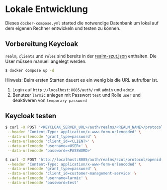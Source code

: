 # Lokale Entwicklung

Dieses `docker-compose.yml` started die notwendige Datenbank um lokal auf 
dem eigenen Rechner entwickeln und testen zu können. 

## Vorbereitung Keycloak

`realm`, `clients` und `roles` sind bereits in der [realm-szut.json](keycloak_imports/realm-szut.json) enthalten. 
Die User müssen manuell angelegt werden.

```sh 
$ docker compose up -d
```

Hinweis: Beim ersten Starten dauert es ein wenig bis die URL aufrufbar ist.

1. Login auf `http://localhost:8085/auth/` mit `admin` und `admin`.
2. Benutzer `larmic` anlegen mit Passwort `test` und Rolle `user` und deaktiveren von `temporary password`

## Keycloak testen

```sh 
$ curl -X POST '<KEYCLOAK_SERVER_URL>/auth/realms/<REALM_NAME>/protocol/openid-connect/token' \
 --header 'Content-Type: application/x-www-form-urlencoded' \
 --data-urlencode 'grant_type=password' \
 --data-urlencode 'client_id=<CLIENT>' \
 --data-urlencode 'username=<USER>' \
 --data-urlencode 'password=<PASSWORD>'
```

```sh 
$ curl -X POST 'http://localhost:8085/auth/realms/szut/protocol/openid-connect/token' \
 --header 'Content-Type: application/x-www-form-urlencoded' \
 --data-urlencode 'grant_type=password' \
 --data-urlencode 'client_id=customer-management-service' \
 --data-urlencode 'username=larmic' \
 --data-urlencode 'password=test'
``` 
